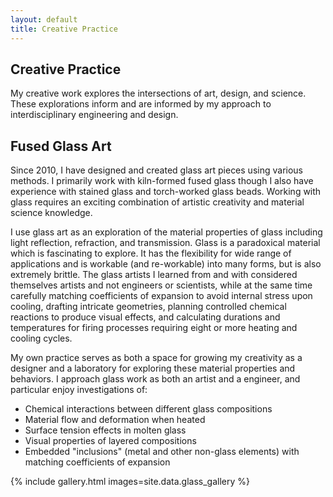 ```yaml
---
layout: default
title: Creative Practice
---
```


<section class="page-header">
  <h1 class="page-title">Creative Practice</h1>
  <p class="page-subtitle">My creative work explores the intersections of art, design, and science. These explorations inform and are informed by my approach to interdisciplinary engineering and design.</p> 
</section>

## Fused Glass Art

Since 2010, I have designed and created glass art pieces using various methods. I primarily work with kiln-formed fused glass though I also have experience with stained glass and torch-worked glass beads. Working with glass requires an exciting combination of artistic creativity and material science knowledge.

I use glass art as an exploration of the material properties of glass including light reflection, refraction, and transmission. Glass is a paradoxical material which is fascinating to explore. It has the flexibility for wide range of applications and is workable (and re-workable) into many forms, but is also extremely brittle. The glass artists I learned from and with considered themselves artists and not engineers or scientists, while at the same time carefully matching coefficients of expansion to avoid internal stress upon cooling, drafting intricate geometries, planning controlled chemical reactions to produce visual effects, and calculating durations and temperatures for firing processes requiring eight or more heating and cooling cycles.

My own practice serves as both a space for growing my creativity as a designer and a laboratory for exploring these material properties and behaviors. I approach glass work as both an artist and a engineer, and particular enjoy investigations of:

-   Chemical interactions between different glass compositions
-   Material flow and deformation when heated
-   Surface tension effects in molten glass
-   Visual properties of layered compositions
-   Embedded "inclusions" (metal and other non-glass elements) with matching coefficients of expansion

{% include gallery.html images=site.data.glass_gallery %}
